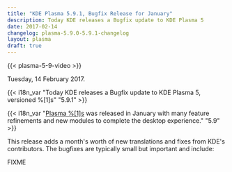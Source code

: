 ```yaml
---
title: "KDE Plasma 5.9.1, Bugfix Release for January"
description: Today KDE releases a Bugfix update to KDE Plasma 5
date: 2017-02-14
changelog: plasma-5.9.0-5.9.1-changelog
layout: plasma
draft: true
---
```


{{< plasma-5-9-video >}}

Tuesday, 14 February 2017.

{{< i18n_var "Today KDE releases a Bugfix update to KDE Plasma 5, versioned %[1]s" "5.9.1" >}}

{{< i18n_var "[Plasma %[1]s](/announcements/plasma-%[1]s.0) was released in January with many feature refinements and new modules to complete the desktop experience." "5.9" >}}

This release adds a month's worth of new translations and fixes from KDE's contributors. The bugfixes are typically small but important and include:

FIXME
